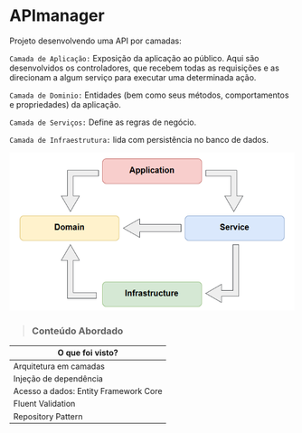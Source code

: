 # APImanager 
Projeto desenvolvendo uma API por camadas:

`Camada de Aplicação:` Exposição da aplicação ao público. Aqui são desenvolvidos os controladores, que recebem todas as requisições e as direcionam a algum serviço para executar uma determinada ação.

`Camada de Dominio:` Entidades (bem como seus métodos, comportamentos e propriedades) da aplicação.

`Camada de Serviços:` Define as regras de negócio.

`Camada de Infraestrutura:` lida com persistência no banco de dados.

![layers](src/img/layers.PNG)

> ### Conteúdo Abordado

| O que foi visto? |
| ---------------------------- |
| Arquitetura em camadas       |
| Injeção de dependência       |
| Acesso a dados: Entity Framework Core |
| Fluent Validation            |
| Repository Pattern           |
